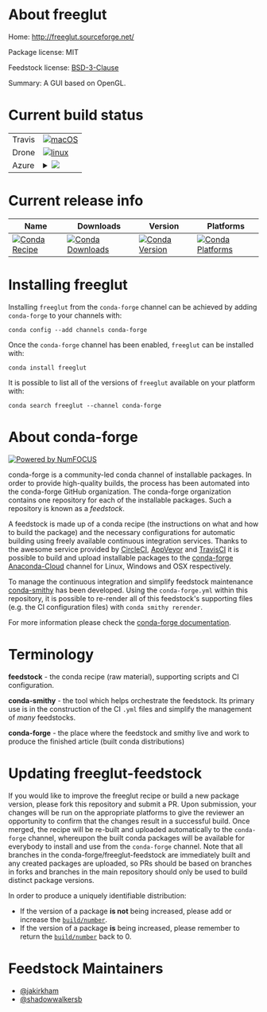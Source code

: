 About freeglut
==============

Home: http://freeglut.sourceforge.net/

Package license: MIT

Feedstock license: [BSD-3-Clause](https://github.com/conda-forge/freeglut-feedstock/blob/master/LICENSE.txt)

Summary: A GUI based on OpenGL.

Current build status
====================


<table><tr>
    <td>Travis</td>
    <td>
      <a href="https://travis-ci.com/conda-forge/freeglut-feedstock">
        <img alt="macOS" src="https://img.shields.io/travis/com/conda-forge/freeglut-feedstock/master.svg?label=macOS">
      </a>
    </td>
  </tr><tr>
    <td>Drone</td>
    <td>
      <a href="https://cloud.drone.io/conda-forge/freeglut-feedstock">
        <img alt="linux" src="https://img.shields.io/drone/build/conda-forge/freeglut-feedstock/master.svg?label=Linux">
      </a>
    </td>
  </tr>
    
  <tr>
    <td>Azure</td>
    <td>
      <details>
        <summary>
          <a href="https://dev.azure.com/conda-forge/feedstock-builds/_build/latest?definitionId=4869&branchName=master">
            <img src="https://dev.azure.com/conda-forge/feedstock-builds/_apis/build/status/freeglut-feedstock?branchName=master">
          </a>
        </summary>
        <table>
          <thead><tr><th>Variant</th><th>Status</th></tr></thead>
          <tbody><tr>
              <td>linux_64</td>
              <td>
                <a href="https://dev.azure.com/conda-forge/feedstock-builds/_build/latest?definitionId=4869&branchName=master">
                  <img src="https://dev.azure.com/conda-forge/feedstock-builds/_apis/build/status/freeglut-feedstock?branchName=master&jobName=linux&configuration=linux_64_" alt="variant">
                </a>
              </td>
            </tr><tr>
              <td>linux_aarch64</td>
              <td>
                <a href="https://dev.azure.com/conda-forge/feedstock-builds/_build/latest?definitionId=4869&branchName=master">
                  <img src="https://dev.azure.com/conda-forge/feedstock-builds/_apis/build/status/freeglut-feedstock?branchName=master&jobName=linux&configuration=linux_aarch64_" alt="variant">
                </a>
              </td>
            </tr><tr>
              <td>linux_ppc64le</td>
              <td>
                <a href="https://dev.azure.com/conda-forge/feedstock-builds/_build/latest?definitionId=4869&branchName=master">
                  <img src="https://dev.azure.com/conda-forge/feedstock-builds/_apis/build/status/freeglut-feedstock?branchName=master&jobName=linux&configuration=linux_ppc64le_" alt="variant">
                </a>
              </td>
            </tr><tr>
              <td>win_64</td>
              <td>
                <a href="https://dev.azure.com/conda-forge/feedstock-builds/_build/latest?definitionId=4869&branchName=master">
                  <img src="https://dev.azure.com/conda-forge/feedstock-builds/_apis/build/status/freeglut-feedstock?branchName=master&jobName=win&configuration=win_64_" alt="variant">
                </a>
              </td>
            </tr>
          </tbody>
        </table>
      </details>
    </td>
  </tr>
</table>

Current release info
====================

| Name | Downloads | Version | Platforms |
| --- | --- | --- | --- |
| [![Conda Recipe](https://img.shields.io/badge/recipe-freeglut-green.svg)](https://anaconda.org/conda-forge/freeglut) | [![Conda Downloads](https://img.shields.io/conda/dn/conda-forge/freeglut.svg)](https://anaconda.org/conda-forge/freeglut) | [![Conda Version](https://img.shields.io/conda/vn/conda-forge/freeglut.svg)](https://anaconda.org/conda-forge/freeglut) | [![Conda Platforms](https://img.shields.io/conda/pn/conda-forge/freeglut.svg)](https://anaconda.org/conda-forge/freeglut) |

Installing freeglut
===================

Installing `freeglut` from the `conda-forge` channel can be achieved by adding `conda-forge` to your channels with:

```
conda config --add channels conda-forge
```

Once the `conda-forge` channel has been enabled, `freeglut` can be installed with:

```
conda install freeglut
```

It is possible to list all of the versions of `freeglut` available on your platform with:

```
conda search freeglut --channel conda-forge
```


About conda-forge
=================

[![Powered by NumFOCUS](https://img.shields.io/badge/powered%20by-NumFOCUS-orange.svg?style=flat&colorA=E1523D&colorB=007D8A)](http://numfocus.org)

conda-forge is a community-led conda channel of installable packages.
In order to provide high-quality builds, the process has been automated into the
conda-forge GitHub organization. The conda-forge organization contains one repository
for each of the installable packages. Such a repository is known as a *feedstock*.

A feedstock is made up of a conda recipe (the instructions on what and how to build
the package) and the necessary configurations for automatic building using freely
available continuous integration services. Thanks to the awesome service provided by
[CircleCI](https://circleci.com/), [AppVeyor](https://www.appveyor.com/)
and [TravisCI](https://travis-ci.com/) it is possible to build and upload installable
packages to the [conda-forge](https://anaconda.org/conda-forge)
[Anaconda-Cloud](https://anaconda.org/) channel for Linux, Windows and OSX respectively.

To manage the continuous integration and simplify feedstock maintenance
[conda-smithy](https://github.com/conda-forge/conda-smithy) has been developed.
Using the ``conda-forge.yml`` within this repository, it is possible to re-render all of
this feedstock's supporting files (e.g. the CI configuration files) with ``conda smithy rerender``.

For more information please check the [conda-forge documentation](https://conda-forge.org/docs/).

Terminology
===========

**feedstock** - the conda recipe (raw material), supporting scripts and CI configuration.

**conda-smithy** - the tool which helps orchestrate the feedstock.
                   Its primary use is in the construction of the CI ``.yml`` files
                   and simplify the management of *many* feedstocks.

**conda-forge** - the place where the feedstock and smithy live and work to
                  produce the finished article (built conda distributions)


Updating freeglut-feedstock
===========================

If you would like to improve the freeglut recipe or build a new
package version, please fork this repository and submit a PR. Upon submission,
your changes will be run on the appropriate platforms to give the reviewer an
opportunity to confirm that the changes result in a successful build. Once
merged, the recipe will be re-built and uploaded automatically to the
`conda-forge` channel, whereupon the built conda packages will be available for
everybody to install and use from the `conda-forge` channel.
Note that all branches in the conda-forge/freeglut-feedstock are
immediately built and any created packages are uploaded, so PRs should be based
on branches in forks and branches in the main repository should only be used to
build distinct package versions.

In order to produce a uniquely identifiable distribution:
 * If the version of a package **is not** being increased, please add or increase
   the [``build/number``](https://conda.io/docs/user-guide/tasks/build-packages/define-metadata.html#build-number-and-string).
 * If the version of a package **is** being increased, please remember to return
   the [``build/number``](https://conda.io/docs/user-guide/tasks/build-packages/define-metadata.html#build-number-and-string)
   back to 0.

Feedstock Maintainers
=====================

* [@jakirkham](https://github.com/jakirkham/)
* [@shadowwalkersb](https://github.com/shadowwalkersb/)

